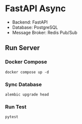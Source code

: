 # FastAPI Async
- Backend: FastAPI
- Database: PostgreSQL
- Message Broker: Redis Pub/Sub

## Run Server
### Docker Compose
```shell
docker compose up -d
```
### Sync Database
```shell
alembic upgrade head
```
### Run Test
```shell
pytest
```